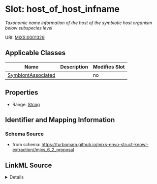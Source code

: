 # Slot: host_of_host_infname


_Taxonomic name information of the host of the symbiotic host organism below subspecies level_



URI: [MIXS:0001329](https://w3id.org/mixs/0001329)



<!-- no inheritance hierarchy -->




## Applicable Classes

| Name | Description | Modifies Slot |
| --- | --- | --- |
[SymbiontAssociated](SymbiontAssociated.md) |  |  no  |







## Properties

* Range: [String](String.md)





## Identifier and Mapping Information







### Schema Source


* from schema: https://turbomam.github.io/mixs-envo-struct-knowl-extraction//mixs_6_2_proposal




## LinkML Source

<details>
```yaml
name: host_of_host_infname
description: Taxonomic name information of the host of the symbiotic host organism
  below subspecies level
title: host of the symbiotic host infra-specific name
notes:
- host
- host.
- symbiosis
from_schema: https://turbomam.github.io/mixs-envo-struct-knowl-extraction//mixs_6_2_proposal
rank: 1000
slot_uri: MIXS:0001329
multivalued: false
alias: host_of_host_infname
domain_of:
- SymbiontAssociated
range: string
required: false
recommended: false

```
</details>